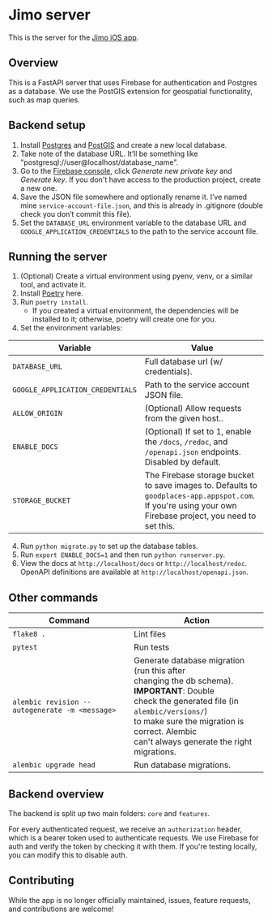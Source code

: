 # Jimo server

This is the server for the [Jimo iOS app](https://apps.apple.com/us/app/jimo-be-the-guide/id1541360118).

## Overview

This is a FastAPI server that uses Firebase for authentication and Postgres as a database. We use the PostGIS extension for geospatial functionality, such as map queries.

## Backend setup

1. Install [Postgres](https://www.postgresql.org/) and [PostGIS](https://postgis.net/) and create a new local database.
2. Take note of the database URL. It’ll be something like "postgresql://user@localhost/database_name".
3. Go to the [Firebase console](https://console.firebase.google.com/project/goodplaces-app/settings/serviceaccounts/adminsdk), click *Generate new private key* and *Generate key*. If you don't have access to the production project, create a new one.
4. Save the JSON file somewhere and optionally rename it. I’ve named mine `service-account-file.json`, and this is already in .gitignore (double check you don’t commit this file).
5. Set the `DATABASE_URL` environment variable to the database URL and `GOOGLE_APPLICATION_CREDENTIALS` to the path to the service account file.

## Running the server

1. (Optional) Create a virtual environment using pyenv, venv, or a similar tool, and activate it.
2. Install [Poetry](https://python-poetry.org/) here.
2. Run `poetry install`.
    - If you created a virtual environment, the dependencies will be installed to it; otherwise, poetry will create one for you.
3. Set the environment variables:


| Variable                         | Value|
|----------------------------------|---|
 | `DATABASE_URL`                   | Full database url (w/ credentials).|
 | `GOOGLE_APPLICATION_CREDENTIALS` | Path to the service account JSON file.|
 | `ALLOW_ORIGIN`                   | (Optional) Allow requests from the given host..|
 | `ENABLE_DOCS`                    | (Optional) If set to 1, enable the `/docs`, `/redoc`, and `/openapi.json` endpoints. Disabled by default.|
 | `STORAGE_BUCKET`                 | The Firebase storage bucket to save images to. Defaults to `goodplaces-app.appspot.com`. If you're using your own Firebase project, you need to set this.|

4. Run `python migrate.py` to set up the database tables.
5. Run `export ENABLE_DOCS=1` and then run `python runserver.py`.
6. View the docs at `http://localhost/docs` or `http://localhost/redoc`. OpenAPI definitions are available at `http://localhost/openapi.json`.


## Other commands

| Command                                        | Action|
|------------------------------------------------|---|
 | `flake8 .`                                     | Lint files|
 | `pytest`                                       | Run tests|
 | `alembic revision --autogenerate -m <message>` | Generate database migration (run this after <br /> changing the db schema). **IMPORTANT**: Double <br /> check the generated file (in `alembic/versions/`) <br /> to make sure the migration is correct. Alembic <br /> can't always generate the right migrations.|
 | `alembic upgrade head`                         | Run database migrations.|


## Backend overview

The backend is split up two main folders: `core` and `features`.

For every authenticated request, we receive an `authorization` header, which is a bearer token used to authenticate requests.
We use Firebase for auth and verify the token by checking it with them. If you're testing locally, you can modify this to disable auth.


## Contributing

While the app is no longer officially maintained, issues, feature requests, and contributions are welcome!

